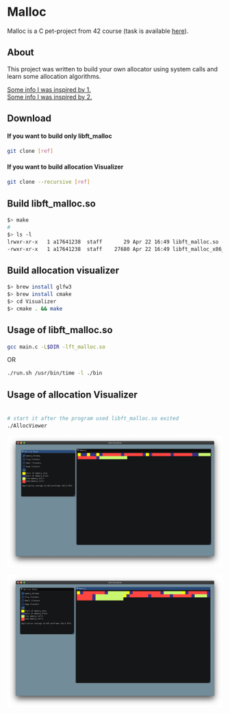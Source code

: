 # Malloc

Malloc is a C pet-project from 42 course (task is available [here](res/ft_malloc.en.pdf)).

## About

This project was written to build your own allocator using system calls
and learn some allocation algorithms.

[Some info I was inspired by 1.](https://habr.com/ru/post/270009/) \
[Some info I was inspired by 2.](https://habr.com/ru/post/158347/)



## Download

#### If you want to build only libft_malloc

```bash
git clone [ref]
```

#### If you want to build allocation Visualizer

```bash
git clone --recursive [ref]
```

## Build libft_malloc.so

```bash
$> make
#
$> ls -l
lrwxr-xr-x   1 a17641238  staff       29 Apr 22 16:49 libft_malloc.so -> libft_malloc_x86_64_Darwin.so
-rwxr-xr-x   1 a17641238  staff    27680 Apr 22 16:49 libft_malloc_x86_64_Darwin.so
```

## Build allocation visualizer

```bash
$> brew install glfw3
$> brew install cmake 
$> cd Visualizer
$> cmake . && make
```

## Usage of libft_malloc.so

```bash
gcc main.c -L$DIR -lft_malloc.so
```
OR

```bash
./run.sh /usr/bin/time -l ./bin
```

## Usage of allocation Visualizer

```bash

# start it after the program used libft_malloc.so exited
./AllocViewer
```

![example 2](res/Screenshot%202020-04-22%20at%2017.25.23.png)


![example 2](res/Screenshot%202020-04-22%20at%2017.42.37.png)



